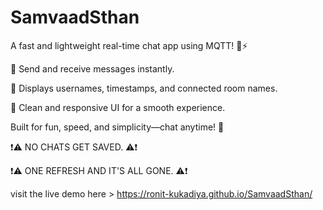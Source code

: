 # SamvaadSthan

A fast and lightweight real-time chat app using MQTT! 💬⚡

🔹 Send and receive messages instantly.

🔹 Displays usernames, timestamps, and connected room names.

🔹 Clean and responsive UI for a smooth experience.


Built for fun, speed, and simplicity—chat anytime! 🚀

❗⚠️  NO CHATS GET SAVED. ⚠️❗ 

❗⚠️ ONE REFRESH AND IT'S ALL GONE. ⚠️❗

visit the live demo here > https://ronit-kukadiya.github.io/SamvaadSthan/
